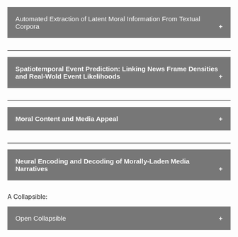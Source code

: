 <button class="collapsible">Automated Extraction of Latent Moral Information From Textual Corpora</button>
<div class="content">


</div>


---


<button class="collapsible"><b>Spatiotemporal Event Prediction: Linking News Frame Densities and Real-Wold Event Likelihoods</b></button>
<div class="content" markdown="1">

In progress.
</div>

---

<button class="collapsible"><b>Moral Content and Media Appeal </b></button>
<div class="content" markdown="1">

In progress.
</div>

---

<button class="collapsible"><b>Neural Encoding and Decoding of Morally-Laden Media Narratives</b></button>
<div class="content" markdown="1">

Forthcoming.
</div>

<style>
.collapsible {
    background-color: #777;
    color: white;
    cursor: pointer;
    padding: 18px;
    width: 100%;
    border: none;
    text-align: left;
    outline: none;
    font-size: 15px;
}

.active, .collapsible:hover {
    background-color: #555;
}

.collapsible:after {
    content: '\002B';
    color: white;
    font-weight: bold;
    float: right;
    margin-left: 5px;
}

.active:after {
    content: "\2212";
}

.content {
    padding: 0 18px;
    max-height: 0;
    overflow: hidden;
    transition: max-height 0.2s ease-out;
    background-color: #f1f1f1;
}
</style>

<body>
<p>A Collapsible:</p>
<button class="collapsible">Open Collapsible</button>
<div class="content" markdown="1">
A majority of our behaviors and decisions, from voting [(Morgan, Skitka, & Wisneski, 2010)](https://spssi.onlinelibrary.wiley.com/doi/full/10.1111/j.1530-2415.2010.01204.x) and protesting [(Mooijman et al., 2018)](https://www.nature.com/articles/s41562-018-0353-0) to message sharing [(Van Bavel et al., 2017)](http://www.pnas.org/content/114/28/7313.short) and persuasion [(Feinberg & Willer, 2013)](http://journals.sagepub.com/doi/abs/10.1177/0956797612449177) are executed in reference to a set of moral values that prescribe what is best for society as a whole.

According to [Moral Foundations Theory](https://www.sciencedirect.com/science/article/pii/B9780124072367000024), these moral values are innate and universal across human beings from different cultures. So far, five moral foundations have been identified: **care/harm** (involving intuitions of sympathy, compassion, and nurturance), **fairness/cheating** (including notions of rights and justice), **loyalty/betrayal** (supporting moral obligations of patriotism and “us vs. them” thinking), **authority/subversion** (including concerns about traditions and maintaining social order), and **sanctity/desecration** (including moral disgust and spiritual concerns about treating the body as a temple).

Recent research has shown that these moral values are also prevalent in a wide variety of media content, ranging from non-fictional media such as news articles [(Clifford & Jerit, 2013)](https://www.journals.uchicago.edu/doi/abs/10.1017/S0022381613000492) and Tweets [(Garten et al., 2018)](https://link.springer.com/article/10.3758/s13428-017-0875-9) to fictional media encompassing television shows [(Weber et al., 2008)](https://www.tandfonline.com/doi/abs/10.1080/15213260802509993), movies [(Lewis et al., 2017)](https://www.tandfonline.com/doi/abs/10.1080/10510974.2017.1340903), and song-lyrics [(Hahn et al., 2018)](https://www.tandfonline.com/doi/abs/10.1080/10510974.2018.1447493). However, given the latent, intuitive nature that underlies human moral judgment [(Haidt, 2001)](), and the increasing amount of freely available text corpora, extracting and classifying these moral values at scale is a challenging task.

In an attempt to increase the reliability, as well as validity of extracting the latent moral information contained in textual narratives, our lab has developed the [(Moral Narrative Analyzer (MoNA)](https://mnl.ucsb.edu/mona/), a freely available online coding and analysis platform. MoNA combines both human-annoated, as well as computational content-analytical methods for moral sentiment classification. In a series of six studies [(Weber et al., 2018)](https://www.tandfonline.com/doi/abs/10.1080/19312458.2018.1447656), we have utilized MoNA and demonstrated that an intuitive highlighting task, executed by a large crowd of human coders achieves highest inter-coder reliabilities.

My recent work in this area has focused on expanding MoNA's capabilities to _automatically_ extract moral information from text narratives that are too large and ephemeral for human annotation. By harnessing the combined power of both human-annotated and algorithmic, machine-learning content classifications, we are currently developing an extension of the [Moral Foundations Dictionary](http://moralfoundations.org/sites/default/files/files/downloads/moral%20foundations%20dictionary.dic) to measure the degree to which text narratives contain moral information.
</div>


<script>
var coll = document.getElementsByClassName("collapsible");
var i;

for (i = 0; i < coll.length; i++) {
  coll[i].addEventListener("click", function() {
    this.classList.toggle("active");
    var content = this.nextElementSibling;
    if (content.style.maxHeight){
      content.style.maxHeight = null;
    } else {
      content.style.maxHeight = content.scrollHeight + "px";
    } 
  });
}
</script>
</body>